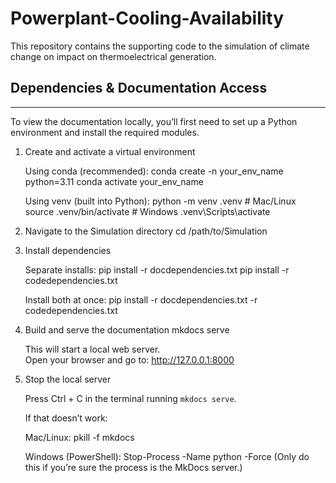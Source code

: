 # Powerplant-Cooling-Availability
This repository contains the supporting code to the simulation of climate change on impact on thermoelectrical generation.

## Dependencies & Documentation Access
------------------------------------

To view the documentation locally, you’ll first need to set up a Python environment and install the required modules.

1) Create and activate a virtual environment

   Using conda (recommended):
       conda create -n your_env_name python=3.11
       conda activate your_env_name

   Using venv (built into Python):
       python -m venv .venv
       # Mac/Linux
       source .venv/bin/activate
       # Windows
       .venv\Scripts\activate

2) Navigate to the Simulation directory
       cd /path/to/Simulation

3) Install dependencies

   Separate installs:
       pip install -r docdependencies.txt
       pip install -r codedependencies.txt

   Install both at once:
       pip install -r docdependencies.txt -r codedependencies.txt

4) Build and serve the documentation
       mkdocs serve

   This will start a local web server.  
   Open your browser and go to:
       http://127.0.0.1:8000

5) Stop the local server

   Press Ctrl + C in the terminal running `mkdocs serve`.

   If that doesn’t work:

   Mac/Linux:
       pkill -f mkdocs

   Windows (PowerShell):
       Stop-Process -Name python -Force
   (Only do this if you’re sure the process is the MkDocs server.)